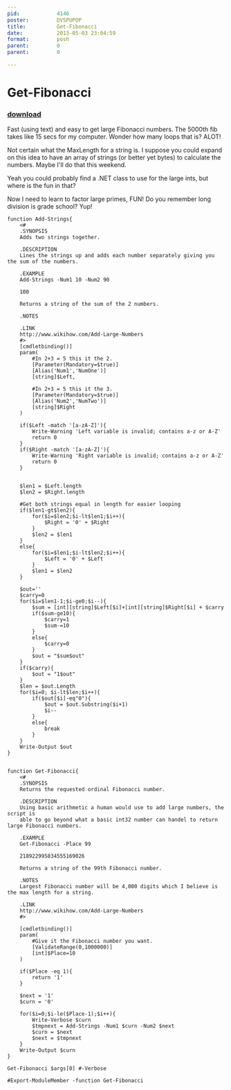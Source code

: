 ```yaml
---
pid:            4146
poster:         DVSPUPOP
title:          Get-Fibonacci
date:           2013-05-03 23:04:59
format:         posh
parent:         0
parent:         0

---
```


# Get-Fibonacci

### [download](4146.ps1)

Fast (using text) and easy to get large Fibonacci numbers. The 5000th fib takes like 15 secs for my computer. Wonder how many loops that is? ALOT!

Not certain what the MaxLength for a string is. I suppose you could expand on this idea to have an array of strings (or better yet bytes) to calculate the numbers. Maybe I'll do that this weekend. 

Yeah you could probably find a .NET class to use for the large ints, but where is the fun in that?

Now I need to learn to factor large primes, FUN! Do you remember long division is grade school? Yup!


```posh
function Add-Strings{
    <#
    .SYNOPSIS
    Adds two strings together.

    .DESCRIPTION
    Lines the strings up and adds each number separately giving you the sum of the numbers. 
    
    .EXAMPLE
    Add-Strings -Num1 10 -Num2 90

    100

    Returns a string of the sum of the 2 numbers.

    .NOTES

    .LINK
    http://www.wikihow.com/Add-Large-Numbers
    #>
    [cmdletbinding()]
    param(
        #In 2+3 = 5 this it the 2.
        [Parameter(Mandatory=$true)]
        [Alias('Num1','NumOne')]
        [string]$Left,
        
        #In 2+3 = 5 this it the 3.
        [Parameter(Mandatory=$true)]
        [Alias('Num2','NumTwo')]
        [string]$Right
    )

    if($Left -match '[a-zA-Z]'){
        Write-Warning 'Left variable is invalid; contains a-z or A-Z'    
        return 0
    }
    if($Right -match '[a-zA-Z]'){
        Write-Warning 'Right variable is invalid; contains a-z or A-Z'    
        return 0
    }
    

    $len1 = $Left.length
    $len2 = $Right.length

    #Get both strings equal in length for easier looping
    if($len1-gt$len2){
        for($i=$len2;$i-lt$len1;$i++){
            $Right = '0' + $Right
        }
        $len2 = $len1
    }
    else{
        for($i=$len1;$i-lt$len2;$i++){
            $Left = '0' + $Left
        }
        $len1 = $len2
    }

    $out=''
    $carry=0
    for($i=$len1-1;$i-ge0;$i--){
        $sum = [int][string]$Left[$i]+[int][string]$Right[$i] + $carry
        if($sum-ge10){
            $carry=1
            $sum-=10
        }
        else{
            $carry=0
        }
        $out = "$sum$out"
    }
    if($carry){
        $out = "1$out"
    }
    $len = $out.Length
    for($i=0; $i-lt$len;$i++){
        if($out[$i]-eq"0"){
            $out = $out.Substring($i+1)
            $i--
        }
        else{
            break
        }
    }
    Write-Output $out
}


function Get-Fibonacci{
    <#
    .SYNOPSIS
    Returns the requested ordinal Fibonacci number.

    .DESCRIPTION
    Using basic arithmetic a human would use to add large numbers, the script is 
    able to go beyond what a basic int32 number can handel to return large Fibonacci numbers.
    
    .EXAMPLE
    Get-Fibonacci -Place 99

    218922995834555169026

    Returns a string of the 99th Fibonacci number.

    .NOTES
    Largest Fibonacci number will be 4,000 digits which I believe is the max length for a string.

    .LINK
    http://www.wikihow.com/Add-Large-Numbers
    #>

    [cmdletbinding()]
    param(
        #Give it the Fibonacci number you want.        
        [ValidateRange(0,1000000)]
        [int]$Place=10
    )

    if($Place -eq 1){
        return '1'
    }

    $next = '1'
    $curn = '0'

    for($i=0;$i-le($Place-1);$i++){
        Write-Verbose $curn
        $tmpnext = Add-Strings -Num1 $curn -Num2 $next
        $curn = $next
        $next = $tmpnext
    }
    Write-Output $curn
}

Get-Fibonacci $args[0] #-Verbose

#Export-ModuleMember -function Get-Fibonacci
```
